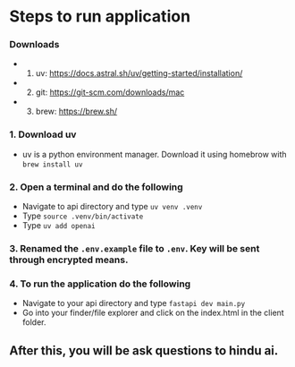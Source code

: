 # Steps to run application

### Downloads
- 1. uv: https://docs.astral.sh/uv/getting-started/installation/
- 2. git: https://git-scm.com/downloads/mac
- 3. brew: https://brew.sh/

### 1. Download uv
- uv is a python environment manager. Download it using homebrow with `brew install uv`

### 2. Open a terminal and do the following
- Navigate to api directory and type `uv venv .venv`
- Type `source .venv/bin/activate`
- Type `uv add openai`

### 3. Renamed the `.env.example` file to `.env`. Key will be sent through encrypted means.

### 4. To  run the application do the following
- Navigate to your api directory and type `fastapi dev main.py`
- Go into your finder/file explorer and click on the index.html in the client folder. 

## After this, you will be ask questions to hindu ai. 
